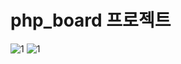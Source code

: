 # php_board 프로젝트

<img src="https://github.com/2Swon/web_practice/blob/main/php_board/img/1.PNG" alt="1" style="max-width: 100%;">
<img src="https://github.com/2Swon/web_practice/blob/main/howLOLwell/img/5.PNG" alt="1" style="max-width: 100%;">
